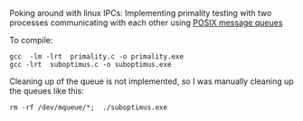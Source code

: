Poking around with linux IPCs:
Implementing primality testing with two processes communicating
with each other using [POSIX message queues](https://man7.org/linux/man-pages/man7/mq_overview.7.html)

To compile:
```
gcc  -lm -lrt  primality.c -o primality.exe
gcc -lrt  suboptimus.c -o suboptimus.exe
```

Cleaning up of the queue is not implemented, so I was manually cleaning up the queues like this:
```
rm -rf /dev/mqueue/*;  ./suboptimus.exe 
```